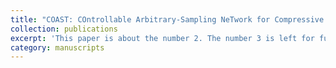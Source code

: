 ```yaml
---
title: "COAST: COntrollable Arbitrary-Sampling NeTwork for Compressive Sensing"
collection: publications
excerpt: 'This paper is about the number 2. The number 3 is left for future work.'
category: manuscripts
---
```



